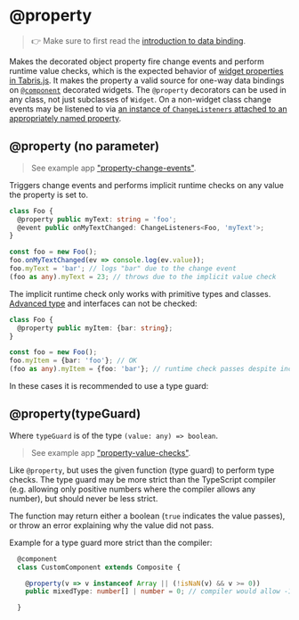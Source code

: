 ---
---
# @property

> :point_right: Make sure to first read the [introduction to data binding](./index.md).

Makes the decorated object property fire change events and perform runtime value checks, which is the expected behavior of [widget properties in Tabris.js](../widget-basics.md#widget-properties). It makes the property a valid source for one-way data bindings on [`@component`](./@component.md) decorated widgets. The `@property` decorators can be used in any class, not just subclasses of `Widget`. On a non-widget class change events may be listened to via [an instance of `ChangeListeners` attached to an appropriately named property](./@event.md).

## @property (no parameter)

> See example app ["property-change-events"](https://github.com/eclipsesource/tabris-decorators/tree/v3.2/examples/property-change-events).

Triggers change events and performs implicit runtime checks on any value the property is set to.

```ts
class Foo {
  @property public myText: string = 'foo';
  @event public onMyTextChanged: ChangeListeners<Foo, 'myText'>;
}

const foo = new Foo();
foo.onMyTextChanged(ev => console.log(ev.value));
foo.myText = 'bar'; // logs "bar" due to the change event
(foo as any).myText = 23; // throws due to the implicit value check
```

The implicit runtime check only works with primitive types and classes. [Advanced type](http://www.typescriptlang.org/docs/handbook/advanced-types.html) and interfaces can not be checked:

```ts
class Foo {
  @property public myItem: {bar: string};
}

const foo = new Foo();
foo.myItem = {bar: 'foo'}; // OK
(foo as any).myItem = {foo: 'bar'}; // runtime check passes despite incorrect type
```

In these cases it is recommended to use a type guard:

## @property(typeGuard)

Where `typeGuard` is of the type `(value: any) => boolean`.

> See example app ["property-value-checks"](https://github.com/eclipsesource/tabris-decorators/tree/v3.2/examples/property-value-checks).

Like `@property`, but uses the given function (type guard) to perform type checks. The type guard may be more strict than the TypeScript compiler (e.g. allowing only positive numbers where the compiler allows any number), but should never be less strict.

The function may return either a boolean (`true` indicates the value passes), or throw an error explaining why the value did not pass.

Example for a type guard more strict than the compiler:

```ts
  @component
  class CustomComponent extends Composite {

    @property(v => v instanceof Array || (!isNaN(v) && v >= 0))
    public mixedType: number[] | number = 0; // compiler would allow -1, but not the type guard

  }
```
